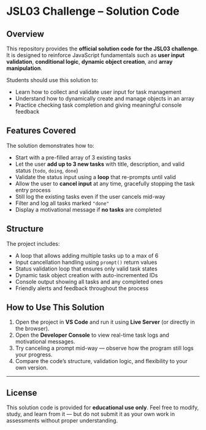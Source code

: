 # JSL03 Challenge – Solution Code

## Overview

This repository provides the **official solution code for the JSL03 challenge**. It is designed to reinforce JavaScript fundamentals such as **user input validation**, **conditional logic**, **dynamic object creation**, and **array manipulation**.

Students should use this solution to:

- Learn how to collect and validate user input for task management
- Understand how to dynamically create and manage objects in an array
- Practice checking task completion and giving meaningful console feedback

## Features Covered

The solution demonstrates how to:

- Start with a pre-filled array of 3 existing tasks
- Let the user **add up to 3 new tasks** with title, description, and valid status (`todo`, `doing`, `done`)
- Validate the status input using a **loop** that re-prompts until valid
- Allow the user to **cancel input** at any time, gracefully stopping the task entry process
- Still log the existing tasks even if the user cancels mid-way
- Filter and log all tasks marked `"done"`
- Display a motivational message if **no tasks** are completed

## Structure

The project includes:

- A loop that allows adding multiple tasks up to a max of 6
- Input cancellation handling using `prompt()` return values
- Status validation loop that ensures only valid task states
- Dynamic task object creation with auto-incremented IDs
- Console output showing all tasks and any completed ones
- Friendly alerts and feedback throughout the process

## How to Use This Solution

1. Open the project in **VS Code** and run it using **Live Server** (or directly in the browser).
2. Open the **Developer Console** to view real-time task logs and motivational messages.
3. Try canceling a prompt mid-way — observe how the program still logs your progress.
4. Compare the code’s structure, validation logic, and flexibility to your own version.

---

## License

This solution code is provided for **educational use only**. Feel free to modify, study, and learn from it — but do not submit it as your own work in assessments without proper understanding.
